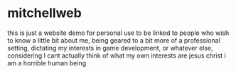 # mitchellweb

this is just a website demo for personal use to be linked to people who wish to know a little bit about me, being geared to a bit more of a professional setting, dictating my interests in game development, or whatever else, considering I cant actually think of what my own interests are jesus christ i am a horrible human being 
